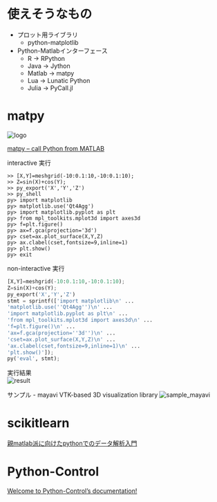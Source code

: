 # 使えそうなもの

* プロット用ライブラリ
    * python-matplotlib
* Python-Matlabインターフェース
    * R -> RPython
    * Java -> Jython
    * Matlab -> matpy
    * Lua -> Lunatic Python
    * Julia -> PyCall.jl


# matpy

![logo](http://algoholic.eu/wp-content/uploads/2012/05/path1894.png)

[matpy – call Python from MATLAB](http://algoholic.eu/matpy/)


interactive 実行

```
>> [X,Y]=meshgrid(-10:0.1:10,-10:0.1:10);
>> Z=sin(X)+cos(Y);
>> py_export('X','Y','Z')
>> py_shell
py> import matplotlib
py> matplotlib.use('Qt4Agg')
py> import matplotlib.pyplot as plt
py> from mpl_toolkits.mplot3d import axes3d
py> f=plt.figure()
py> ax=f.gca(projection='3d')
py> cset=ax.plot_surface(X,Y,Z)
py> ax.clabel(cset,fontsize=9,inline=1)
py> plt.show()
py> exit
```

non-interactive 実行

```python
[X,Y]=meshgrid(-10:0.1:10,-10:0.1:10);
Z=sin(X)+cos(Y);
py_export('X','Y','Z')
stmt = sprintf(['import matplotlib\n' ...
'matplotlib.use(''Qt4Agg'')\n' ...
'import matplotlib.pyplot as plt\n' ...
'from mpl_toolkits.mplot3d import axes3d\n' ...
'f=plt.figure()\n' ...
'ax=f.gca(projection=''3d'')\n' ...
'cset=ax.plot_surface(X,Y,Z)\n' ...
'ax.clabel(cset,fontsize=9,inline=1)\n' ...
'plt.show()']);
py('eval', stmt);
```

実行結果  
![result](http://algoholic.eu/wp-content/uploads/2012/05/matpy_screen.png)

サンプル - mayavi VTK-based 3D visualization library
![sample_mayavi](http://algoholic.eu/wp-content/uploads/2012/05/matpy_mayavi.png)



# scikitlearn

[親matlab派に向けたpythonでのデータ解析入門](
http://atl.recruit-tech.co.jp/blog/2393/)


# Python-Control

[Welcome to Python-Control’s documentation!](
http://python-control.sourceforge.net/manual-0.5a/index.html)
